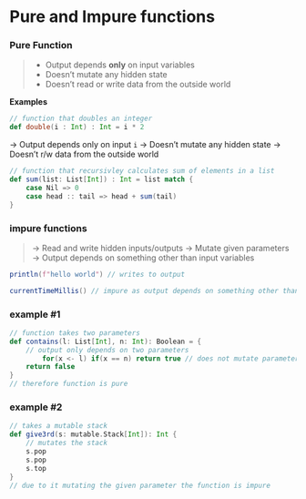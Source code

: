 # Pure and Impure functions

### **Pure Function**

> - Output depends **only** on input variables
> - Doesn’t mutate any hidden state 
> - Doesn’t read or write data from the outside world

**Examples**

```scala
// function that doubles an integer
def double(i : Int) : Int = i * 2
```

→ Output depends only on input `i` 
→ Doesn’t mutate any hidden state 
→ Doesn’t r/w data from the outside world

```scala
// function that recursivley calculates sum of elements in a list
def sum(list: List[Int]) : Int = list match {
	case Nil => 0
	case head :: tail => head + sum(tail) 
}
```

### **impure functions**

> → Read and write hidden inputs/outputs
→ Mutate given parameters  
→ Output depends on something other than input variables
> 

```scala
println(f"hello world") // writes to output 

currentTimeMillis() // impure as output depends on something other than input variables
```

### **example #1**

```scala
// function takes two parameters
def contains(l: List[Int], n: Int): Boolean = {
    // output only depends on two parameters
		for(x <- l) if(x == n) return true // does not mutate parameters 
    return false
}
// therefore function is pure
```

### example #2

```scala
// takes a mutable stack
def give3rd(s: mutable.Stack[Int]): Int {
	// mutates the stack 
	s.pop
	s.pop
	s.top
} 
// due to it mutating the given parameter the function is impure
```